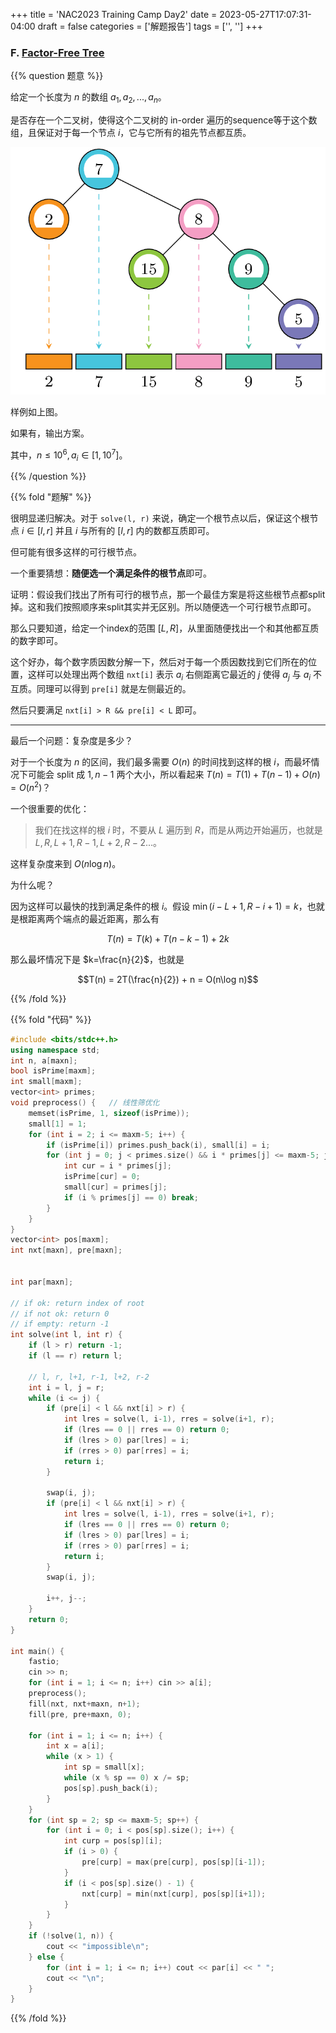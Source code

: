 +++
title = 'NAC2023 Training Camp Day2'
date = 2023-05-27T17:07:31-04:00
draft = false
categories = ['解题报告']
tags = ['', '']
+++


### F. [Factor-Free Tree](https://napc23.kattis.com/contests/ympbg8/problems/factorfree)

{{% question 题意 %}}

给定一个长度为 $n$ 的数组 $a_1, a_2, ..., a_n$。

是否存在一个二叉树，使得这个二叉树的 in-order 遍历的sequence等于这个数组，且保证对于每一个节点 $i$，它与它所有的祖先节点都互质。

![img](/images/111/1.png)

样例如上图。

如果有，输出方案。

其中，$n \leq 10^6, a_i \in [1, 10^7]$。

{{% /question %}}

{{% fold "题解" %}}

很明显递归解决。对于 `solve(l, r)` 来说，确定一个根节点以后，保证这个根节点 $i \in [l,r]$ 并且 $i$ 与所有的 $[l,r]$ 内的数都互质即可。

但可能有很多这样的可行根节点。

一个重要猜想：**随便选一个满足条件的根节点**即可。

证明：假设我们找出了所有可行的根节点，那一个最佳方案是将这些根节点都split掉。这和我们按照顺序来split其实并无区别。所以随便选一个可行根节点即可。

那么只要知道，给定一个index的范围 $[L,R]$，从里面随便找出一个和其他都互质的数字即可。

这个好办，每个数字质因数分解一下，然后对于每一个质因数找到它们所在的位置，这样可以处理出两个数组 `nxt[i]` 表示 $a_i$ 右侧距离它最近的 $j$ 使得 $a_j$ 与 $a_i$ 不互质。同理可以得到 `pre[i]` 就是左侧最近的。

然后只要满足 `nxt[i] > R && pre[i] < L` 即可。

<hr>

最后一个问题：复杂度是多少？

对于一个长度为 $n$ 的区间，我们最多需要 $O(n)$ 的时间找到这样的根 $i$，而最坏情况下可能会 split 成 $1, n-1$ 两个大小，所以看起来 $T(n) = T(1) + T(n-1) + O(n) = O(n^2)$？

一个很重要的优化：

> 我们在找这样的根 $i$ 时，不要从 $L$ 遍历到 $R$，而是从两边开始遍历，也就是 $L,R,L+1,R-1,L+2,R-2...$。

这样复杂度来到 $O(n\log n)$。

为什么呢？

因为这样可以最快的找到满足条件的根 $i$。假设 $\min(i-L+1, R-i+1) = k$，也就是根距离两个端点的最近距离，那么有 

$$T(n) = T(k) + T(n-k-1) + 2k$$

那么最坏情况下是 $k=\frac{n}{2}$，也就是

$$T(n) = 2T(\frac{n}{2}) + n = O(n\log n)$$

{{% /fold %}}


{{% fold "代码" %}}

```cpp
#include <bits/stdc++.h>
using namespace std;
int n, a[maxn];
bool isPrime[maxm];
int small[maxm];
vector<int> primes;
void preprocess() {   // 线性筛优化
    memset(isPrime, 1, sizeof(isPrime));
    small[1] = 1;
    for (int i = 2; i <= maxm-5; i++) {
        if (isPrime[i]) primes.push_back(i), small[i] = i;
        for (int j = 0; j < primes.size() && i * primes[j] <= maxm-5; j++) {
            int cur = i * primes[j];
            isPrime[cur] = 0;
            small[cur] = primes[j];
            if (i % primes[j] == 0) break;
        }
    }
}
vector<int> pos[maxm];
int nxt[maxn], pre[maxn];


int par[maxn];

// if ok: return index of root
// if not ok: return 0
// if empty: return -1
int solve(int l, int r) {
    if (l > r) return -1;
    if (l == r) return l;

    // l, r, l+1, r-1, l+2, r-2
    int i = l, j = r;
    while (i <= j) {
        if (pre[i] < l && nxt[i] > r) {
            int lres = solve(l, i-1), rres = solve(i+1, r);
            if (lres == 0 || rres == 0) return 0;
            if (lres > 0) par[lres] = i;
            if (rres > 0) par[rres] = i;
            return i;
        }

        swap(i, j);
        if (pre[i] < l && nxt[i] > r) {
            int lres = solve(l, i-1), rres = solve(i+1, r);
            if (lres == 0 || rres == 0) return 0;
            if (lres > 0) par[lres] = i;
            if (rres > 0) par[rres] = i;
            return i;
        }
        swap(i, j);

        i++, j--;
    }
    return 0;
}

int main() {
    fastio;
    cin >> n;
    for (int i = 1; i <= n; i++) cin >> a[i];
    preprocess();
    fill(nxt, nxt+maxn, n+1);
    fill(pre, pre+maxn, 0);

    for (int i = 1; i <= n; i++) {
        int x = a[i];
        while (x > 1) {
            int sp = small[x];
            while (x % sp == 0) x /= sp;
            pos[sp].push_back(i);
        }
    }
    for (int sp = 2; sp <= maxm-5; sp++) {
        for (int i = 0; i < pos[sp].size(); i++) {
            int curp = pos[sp][i];
            if (i > 0) {
                pre[curp] = max(pre[curp], pos[sp][i-1]);
            }
            if (i < pos[sp].size() - 1) {
                nxt[curp] = min(nxt[curp], pos[sp][i+1]);
            }
        }
    }
    if (!solve(1, n)) {
        cout << "impossible\n";
    } else {
        for (int i = 1; i <= n; i++) cout << par[i] << " ";
        cout << "\n";
    }
}
```

{{% /fold %}}
